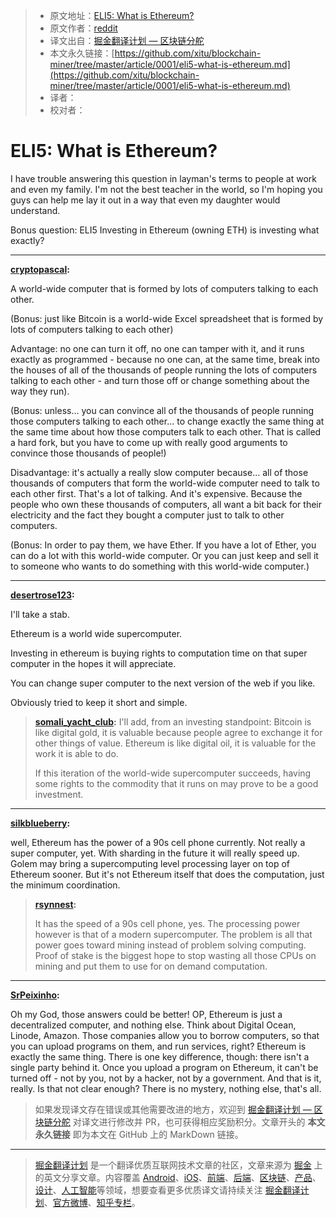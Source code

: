 > * 原文地址：[ELI5: What is Ethereum?](https://www.reddit.com/r/ethereum/comments/60hhjm/eli5_what_is_ethereum/)
> * 原文作者：[reddit](https://www.reddit.com/r/ethereum/comments/60hhjm/eli5_what_is_ethereum/)
> * 译文出自：[掘金翻译计划 — 区块链分舵](https://github.com/xitu/blockchain-miner)
> * 本文永久链接：[https://github.com/xitu/blockchain-miner/tree/master/article/0001/eli5-what-is-ethereum.md](https://github.com/xitu/blockchain-miner/tree/master/article/0001/eli5-what-is-ethereum.md)
> * 译者：
> * 校对者：

# ELI5: What is Ethereum?

I have trouble answering this question in layman's terms to people at work and even my family. I'm not the best teacher in the world, so I'm hoping you guys can help me lay it out in a way that even my daughter would understand.

Bonus question: ELI5 Investing in Ethereum (owning ETH) is investing what exactly?

---

**[cryptopascal](https://www.reddit.com/user/cryptopascal):**

A world-wide computer that is formed by lots of computers talking to each other.

(Bonus: just like Bitcoin is a world-wide Excel spreadsheet that is formed by lots of computers talking to each other)

Advantage: no one can turn it off, no one can tamper with it, and it runs exactly as programmed - because no one can, at the same time, break into the houses of all of the thousands of people running the lots of computers talking to each other - and turn those off or change something about the way they run).

(Bonus: unless... you can convince all of the thousands of people running those computers talking to each other... to change exactly the same thing at the same time about how those computers talk to each other. That is called a hard fork, but you have to come up with really good arguments to convince those thousands of people!)

Disadvantage: it's actually a really slow computer because... all of those thousands of computers that form the world-wide computer need to talk to each other first. That's a lot of talking. And it's expensive. Because the people who own these thousands of computers, all want a bit back for their electricity and the fact they bought a computer just to talk to other computers.

(Bonus: In order to pay them, we have Ether. If you have a lot of Ether, you can do a lot with this world-wide computer. Or you can just keep and sell it to someone who wants to do something with this world-wide computer.)

---

**[desertrose123](https://www.reddit.com/user/desertrose123):**

I'll take a stab.

Ethereum is a world wide supercomputer.

Investing in ethereum is buying rights to computation time on that super computer in the hopes it will appreciate.

You can change super computer to the next version of the web if you like.

Obviously tried to keep it short and simple.

> **[somali_yacht_club](https://www.reddit.com/user/somali_yacht_club):**
> I'll add, from an investing standpoint:
> Bitcoin is like digital gold, it is valuable because people agree to exchange it for other things of value.
> Ethereum is like digital oil, it is valuable for the work it is able to do.
>
> If this iteration of the world-wide supercomputer succeeds, having some rights to the commodity that it runs on may prove to be a good investment.

---

**[silkblueberry](https://www.reddit.com/user/silkblueberry):**

well, Ethereum has the power of a 90s cell phone currently. Not really a super computer, yet. With sharding in the future it will really speed up. Golem may bring a supercomputing level processing layer on top of Ethereum sooner. But it's not Ethereum itself that does the computation, just the minimum coordination.

> **[rsynnest](https://www.reddit.com/user/rsynnest):**
>
> It has the speed of a 90s cell phone, yes. The processing power however is that of a modern supercomputer. The problem is all that power goes toward mining instead of problem solving computing. Proof of stake is the biggest hope to stop wasting all those CPUs on mining and put them to use for on demand computation.

---

**[SrPeixinho](https://www.reddit.com/user/SrPeixinho):**

Oh my God, those answers could be better! OP, Ethereum is just a decentralized computer, and nothing else. Think about Digital Ocean, Linode, Amazon. Those companies allow you to borrow computers, so that you can upload programs on them, and run services, right? Ethereum is exactly the same thing. There is one key difference, though: there isn't a single party behind it. Once you upload a program on Ethereum, it can't be turned off - not by you, not by a hacker, not by a government. And that is it, really. Is that not clear enough? There is no mystery, nothing else, that's all.

> 如果发现译文存在错误或其他需要改进的地方，欢迎到 [掘金翻译计划 — 区块链分舵](https://github.com/xitu/blockchain-miner) 对译文进行修改并 PR，也可获得相应奖励积分。文章开头的 **本文永久链接** 即为本文在 GitHub 上的 MarkDown 链接。


---

> [掘金翻译计划](https://github.com/xitu/gold-miner) 是一个翻译优质互联网技术文章的社区，文章来源为 [掘金](https://juejin.im) 上的英文分享文章。内容覆盖 [Android](https://github.com/xitu/gold-miner#android)、[iOS](https://github.com/xitu/gold-miner#ios)、[前端](https://github.com/xitu/gold-miner#前端)、[后端](https://github.com/xitu/gold-miner#后端)、[区块链](https://github.com/xitu/gold-miner#区块链)、[产品](https://github.com/xitu/gold-miner#产品)、[设计](https://github.com/xitu/gold-miner#设计)、[人工智能](https://github.com/xitu/gold-miner#人工智能)等领域，想要查看更多优质译文请持续关注 [掘金翻译计划](https://github.com/xitu/gold-miner)、[官方微博](http://weibo.com/juejinfanyi)、[知乎专栏](https://zhuanlan.zhihu.com/juejinfanyi)。
